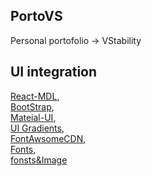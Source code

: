 ## PortoVS

Personal portofolio -> VStability

## UI integration

[React-MDL](https://tleunen.github.io/react-mdl/),    
[BootStrap](https://react-bootstrap.github.io/),    
[Mateial-UI](https://material-ui.com/),    
[UI Gradients](https://uigradients.com/),    
[FontAwsomeCDN](https://stackpath.bootstrapcdn.com/font-awesome/4.7.0/css/font-awesome.min.css),   
[Fonts](https://fontawesome.com/start),    
[fonsts&Image](https://fontawesome.com/v4.7.0/get-started/)